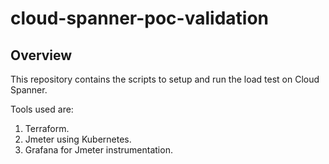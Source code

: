 # cloud-spanner-poc-validation

## Overview

This repository contains the scripts to setup and run the load test on Cloud Spanner.

Tools used are:

1. Terraform.
2. Jmeter using Kubernetes.
3. Grafana for Jmeter instrumentation. 